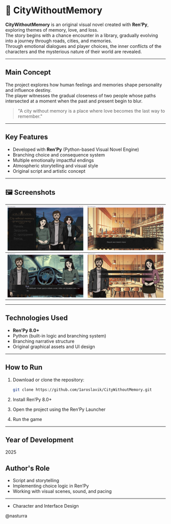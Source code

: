 # 🌆 CityWithoutMemory

**CityWithoutMemory** is an original visual novel created with **Ren’Py**, exploring themes of memory, love, and loss.  
The story begins with a chance encounter in a library, gradually evolving into a journey through roads, cities, and memories.  
Through emotional dialogues and player choices, the inner conflicts of the characters and the mysterious nature of their world are revealed.

---

## Main Concept
The project explores how human feelings and memories shape personality and influence destiny.  
The player witnesses the gradual closeness of two people whose paths intersected at a moment when the past and present begin to blur.

> "A city without memory is a place where love becomes the last way to remember."

---

## Key Features
- Developed with **Ren’Py** (Python-based Visual Novel Engine)  
- Branching choice and consequence system  
- Multiple emotionally impactful endings  
- Atmospheric storytelling and visual style  
- Original script and artistic concept  

---

## 🖼️ Screenshots

| ![Screenshot 1](screenshots/sc1.png) | ![Screenshot 2](screenshots/sc2.png) |
|--------------------------------------|--------------------------------------|
| ![Screenshot 3](screenshots/sc3.png) | ![Screenshot 4](screenshots/sc4.png) |


---

## Technologies Used
- **Ren’Py 8.0+**  
- Python (built-in logic and branching system)  
- Branching narrative structure  
- Original graphical assets and UI design  

---

## How to Run
1. Download or clone the repository:  
   ```bash
   git clone https://github.com/1aroslavik/CityWithoutMemory.git
2. Install Ren’Py 8.0+

3. Open the project using the Ren’Py Launcher

4. Run the game
---
## Year of Development
2025

## Author's Role

- Script and storytelling
- Implementing choice logic in Ren’Py
- Working with visual scenes, sound, and pacing
---
- Character and Interface Design

@nasturra
